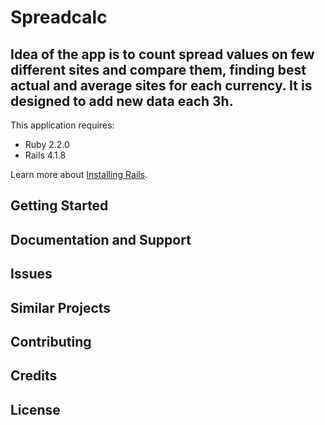 Spreadcalc
================

Idea of the app is to count spread values on few different sites and compare them, finding best actual and average sites for each currency. It is designed to add new data each 3h.
-------------

This application requires:

- Ruby 2.2.0
- Rails 4.1.8

Learn more about [Installing Rails](http://railsapps.github.io/installing-rails.html).

Getting Started
---------------

Documentation and Support
-------------------------

Issues
-------------

Similar Projects
----------------

Contributing
------------

Credits
-------

License
-------

